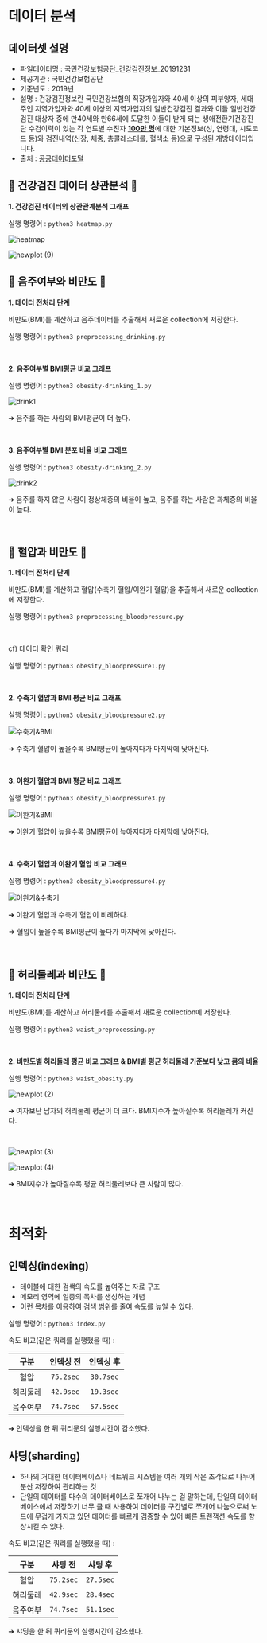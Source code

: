 # 데이터 분석

## 데이터셋 설명
- 파일데이터명 : 국민건강보험공단_건강검진정보_20191231
- 제공기관 : 국민건강보험공단
- 기준년도 : 2019년  
- 설명 : 건강검진정보란 국민건강보험의 직장가입자와 40세 이상의 피부양자, 세대주인 지역가입자와 40세 이상의 지역가입자의 
  일반건강검진 결과와 이들 일반건강검진 대상자 중에 만40세와 만66세에 도달한 이들이 받게 되는 생애전환기건강진단 
  수검이력이 있는 각 연도별 수진자 <u>**100만 명**</u>에 대한 기본정보(성, 연령대, 시도코드 등)와 검진내역(신장, 체중, 총콜레스테롤, 혈색소 등)으로 
  구성된 개방데이터입니다.
- 출처 : [공공데이터포털](https://www.data.go.kr/data/15007122/fileData.do)

## 🏥 건강검진 데이터 상관분석 🏥
**1. 건강검진 데이터의 상관관계분석 그래프**

실행 명령어 : `` python3 heatmap.py ``

![heatmap](https://user-images.githubusercontent.com/48914904/121794467-42c4c900-cc43-11eb-82ef-941d3d0c8758.png)

![newplot (9)](https://user-images.githubusercontent.com/48914904/121915866-94b63d80-cd6e-11eb-9392-527c128b1f7e.png)

## 🍺 음주여부와 비만도 🍺
**1. 데이터 전처리 단계**

비만도(BMI)를 계산하고 음주데이터를 추출해서 새로운 collection에 저장한다.

실행 명령어 : `` python3 preprocessing_drinking.py ``

<br>

**2. 음주여부별 BMI평균 비교 그래프**

실행 명령어 : `` python3 obesity-drinking_1.py ``

![drink1](https://user-images.githubusercontent.com/48914904/121794470-5c661080-cc43-11eb-96eb-da9316408c81.png)

➔ 음주를 하는 사람의 BMI평균이 더 높다.

<br>

**3. 음주여부별 BMI 분포 비율 비교 그래프**

실행 명령어 : `` python3 obesity-drinking_2.py ``

![drink2](https://user-images.githubusercontent.com/48914904/121811813-8568be80-cca0-11eb-8671-d9938c50b0bf.png)

➔ 음주를 하지 않은 사람이 정상체중의 비율이 높고, 음주를 하는 사람은 과체중의 비율이 높다.

<br>

## 💓 혈압과 비만도 💓
**1. 데이터 전처리 단계**

비만도(BMI)를 계산하고 혈압(수축기 혈압/이완기 혈압)을 추출해서 새로운 collection에 저장한다.

실행 명령어 : `` python3 preprocessing_bloodpressure.py ``

<br>

cf) 데이터 확인 쿼리

실행 명령어 : `` python3 obesity_bloodpressure1.py ``

<br>

**2. 수축기 혈압과 BMI 평균 비교 그래프**

실행 명령어 : `` python3 obesity_bloodpressure2.py ``

![수축기&BMI](https://user-images.githubusercontent.com/48914904/121811765-518d9900-cca0-11eb-88eb-f5a9aa98c375.png)

➔ 수축기 혈압이 높을수록 BMI평균이 높아지다가 마지막에 낮아진다.

<br>

**3. 이완기 혈압과 BMI 평균 비교 그래프**

실행 명령어 : `` python3 obesity_bloodpressure3.py ``

![이완기&BMI](https://user-images.githubusercontent.com/48914904/121811774-55b9b680-cca0-11eb-91e7-337d2c3bce60.png)

➔ 이완기 혈압이 높을수록 BMI평균이 높아지다가 마지막에 낮아진다.

<br>

**4. 수축기 혈압과 이완기 혈압 비교 그래프**

실행 명령어 : `` python3 obesity_bloodpressure4.py ``

![이완기&수축기](https://user-images.githubusercontent.com/48914904/121811778-58b4a700-cca0-11eb-89d5-d68714bc25f4.png)

➔ 이완기 혈압과 수축기 혈압이 비례하다.


⇒ 혈압이 높을수록 BMI평균이 높다가 마지막에 낮아진다.

<br>

## 📏 허리둘레과 비만도 📏
**1. 데이터 전처리 단계**

비만도(BMI)를 계산하고 허리둘레를 추출해서 새로운 collection에 저장한다.

실행 명령어 : `` python3 waist_preprocessing.py ``

<br>

**2. 비만도별 허리둘레 평균 비교 그래프 & BMI별 평균 허리둘레 기준보다 낮고 큼의 비율**

실행 명령어 : `` python3 waist_obesity.py ``

![newplot (2)](https://user-images.githubusercontent.com/48914904/121811738-3cb10580-cca0-11eb-9b78-9d15c3065e8e.png)

➔ 여자보단 남자의 허리둘레 평균이 더 크다. BMI지수가 높아질수록 허리둘레가 커진다.

<br>

![newplot (3)](https://user-images.githubusercontent.com/48914904/121811683-19865600-cca0-11eb-8b13-d3bd9a239053.png)

![newplot (4)](https://user-images.githubusercontent.com/48914904/121811697-2014cd80-cca0-11eb-98d5-9975b9f7101b.png)

➔ BMI지수가 높아질수록 평균 허리둘레보다 큰 사람이 많다.

<br>

# 최적화
## 인덱싱(indexing)

- 테이블에 대한 검색의 속도를 높여주는 자료 구조
- 메모리 영역에 일종의 목차를 생성하는 개념
- 이런 목차를 이용하여 검색 범위를 줄여 속도를 높일 수 있다.

실행 명령어 : `` python3 index.py ``

속도 비교(같은 쿼리를 실행했을 때) :

|구분|인덱싱 전|인덱싱 후|
|:---:|:---:|:---:|
|혈압|`75.2sec`|`30.7sec`|
|허리둘레|`42.9sec`|`19.3sec`|
|음주여부|`74.7sec`|`57.5sec`|

➔ 인덱싱을 한 뒤 퀴리문의 실행시간이 감소했다.

## 샤딩(sharding)

- 하나의 거대한 데이터베이스나 네트워크 시스템을 여러 개의 작은 조각으로 나누어 분산 저장하여 관리하는 것
- 단일의 데이터를 다수의 데이터베이스로 쪼개어 나누는 걸 말하는데, 단일의 데이터베이스에서 저장하기 너무 클 때 사용하여 데이터를 구간별로 쪼개어 나눔으로써 노드에 무겁게 가지고 있던 데이터를 빠르게 검증할 수 있어 빠른 트랜잭션 속도를 향상시킬 수 있다. 

속도 비교(같은 쿼리를 실행했을 때) :

|구분|샤딩 전|샤딩 후|
|:---:|:---:|:---:|
|혈압|`75.2sec`|`27.5sec`|
|허리둘레|`42.9sec`|`28.4sec`|
|음주여부|`74.7sec`|`51.1sec`|

➔ 샤딩을 한 뒤 퀴리문의 실행시간이 감소했다.

